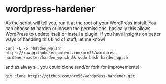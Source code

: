 # wordpress-hardener

As the script will tell you, run it at the root of your WordPress install. You can choose to harden or loosen the permissions, basically this allows WordPress to update itself or install a plugin. If you have insights on better ways of handling this kind of stuff, let me know!

```
curl -L -o 'harden_wp.sh' https://raw.githubusercontent.com/mrn55/wordpress-hardener/master/harden_wp.sh && sudo bash harden_wp.sh
```
and as always... you could clone (and/or fork for improvements):
```
git clone https://github.com/nrm55/wordpress-hardener.git
```
